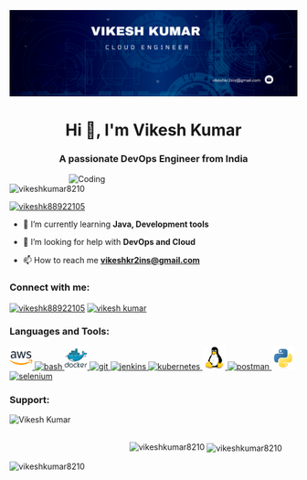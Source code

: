  ![logo](https://github.com/vikeshkumar8210/vikeshkumar8210/blob/main/Github%20Banner2.png)
<h1 align="center">Hi 👋, I'm Vikesh Kumar</h1>
<h3 align="center">A passionate DevOps Engineer from India</h3>
<img align="right" alt="Coding" width="400" src="https://repository-images.githubusercontent.com/462900780/0a10af70-6cbf-46df-9071-0ff586a3b1d6">

<p align="left"> <img src="https://komarev.com/ghpvc/?username=vikeshkumar8210&label=Profile%20views&color=0e75b6&style=flat" alt="vikeshkumar8210" /> </p>

<p align="left"> <a href="https://twitter.com/vikeshk88922105" target="blank"><img src="https://img.shields.io/twitter/follow/vikeshk88922105?logo=twitter&style=for-the-badge" alt="vikeshk88922105" /></a> </p>

- 🌱 I’m currently learning **Java, Development tools**

- 🤝 I’m looking for help with **DevOps and Cloud**

- 📫 How to reach me **vikeshkr2ins@gmail.com**

<h3 align="left">Connect with me:</h3>
<p align="left">
<a href="https://twitter.com/vikeshk88922105" target="blank"><img align="center" src="https://raw.githubusercontent.com/rahuldkjain/github-profile-readme-generator/master/src/images/icons/Social/twitter.svg" alt="vikeshk88922105" height="30" width="40" /></a>
<a href="https://www.linkedin.com/in/vikesh-kumar-41174a1ba/" target="blank"><img align="center" src="https://raw.githubusercontent.com/rahuldkjain/github-profile-readme-generator/master/src/images/icons/Social/linked-in-alt.svg" alt="vikesh kumar" height="30" width="40" /></a>
</p>

<h3 align="left">Languages and Tools:</h3>
<p align="left"> <a href="https://aws.amazon.com" target="_blank" rel="noreferrer"> <img src="https://raw.githubusercontent.com/devicons/devicon/master/icons/amazonwebservices/amazonwebservices-original-wordmark.svg" alt="aws" width="40" height="40"/> </a> <a href="https://www.gnu.org/software/bash/" target="_blank" rel="noreferrer"> <img src="https://www.vectorlogo.zone/logos/gnu_bash/gnu_bash-icon.svg" alt="bash" width="40" height="40"/> </a> <a href="https://www.docker.com/" target="_blank" rel="noreferrer"> <img src="https://raw.githubusercontent.com/devicons/devicon/master/icons/docker/docker-original-wordmark.svg" alt="docker" width="40" height="40"/> </a> <a href="https://git-scm.com/" target="_blank" rel="noreferrer"> <img src="https://www.vectorlogo.zone/logos/git-scm/git-scm-icon.svg" alt="git" width="40" height="40"/> </a> <a href="https://www.jenkins.io" target="_blank" rel="noreferrer"> <img src="https://www.vectorlogo.zone/logos/jenkins/jenkins-icon.svg" alt="jenkins" width="40" height="40"/> </a> <a href="https://kubernetes.io" target="_blank" rel="noreferrer"> <img src="https://www.vectorlogo.zone/logos/kubernetes/kubernetes-icon.svg" alt="kubernetes" width="40" height="40"/> </a> <a href="https://www.linux.org/" target="_blank" rel="noreferrer"> <img src="https://raw.githubusercontent.com/devicons/devicon/master/icons/linux/linux-original.svg" alt="linux" width="40" height="40"/> </a> <a href="https://postman.com" target="_blank" rel="noreferrer"> <img src="https://www.vectorlogo.zone/logos/getpostman/getpostman-icon.svg" alt="postman" width="40" height="40"/> </a> <a href="https://www.python.org" target="_blank" rel="noreferrer"> <img src="https://raw.githubusercontent.com/devicons/devicon/master/icons/python/python-original.svg" alt="python" width="40" height="40"/> </a> <a href="https://www.selenium.dev" target="_blank" rel="noreferrer"> <img src="https://raw.githubusercontent.com/detain/svg-logos/780f25886640cef088af994181646db2f6b1a3f8/svg/selenium-logo.svg" alt="selenium" width="40" height="40"/> </a> </p>

<h3 align="left">Support:</h3>
<p><a href="https://www.buymeacoffee.com/Vikesh Kumar"> <img align="left" src="https://cdn.buymeacoffee.com/buttons/v2/default-yellow.png" height="50" width="210" alt="Vikesh Kumar" /></a></p><br><br>

<p><img align="left" src="https://github-readme-stats.vercel.app/api/top-langs?username=vikeshkumar8210&show_icons=true&locale=en&layout=compact" alt="vikeshkumar8210" /></p>

<p>&nbsp;<img align="center" src="https://github-readme-stats.vercel.app/api?username=vikeshkumar8210&show_icons=true&locale=en" alt="vikeshkumar8210" /></p>

<p><img align="center" src="https://github-readme-streak-stats.herokuapp.com/?user=vikeshkumar8210&" alt="vikeshkumar8210" /></p>
